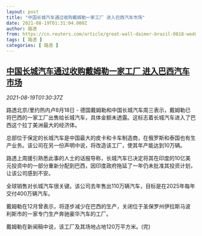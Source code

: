 ```yaml
---
layout: post
title: "中国长城汽车通过收购戴姆勒一家工厂 进入巴西汽车市场"
date: 2021-08-19T01:31:04.000Z
author: 路透
from: https://cn.reuters.com/article/great-wall-daimer-brazil-0818-wedn-idCNKBS2FK03C
tags: [ 路透 ]
categories: [ 路透 ]
---
```

<!--1629336664000-->
[中国长城汽车通过收购戴姆勒一家工厂 进入巴西汽车市场](https://cn.reuters.com/article/great-wall-daimer-brazil-0818-wedn-idCNKBS2FK03C)
------

<div>
<div><i>2021-08-19T01:30:37Z</i></div><p>路透北京/里约热内卢8月18日 - 德国戴姆勒和中国长城汽车周三表示，戴姆勒已将巴西的一家工厂出售给长城汽车，具体金额未透露。这标志着长城汽车进入了巴西这个拉丁美洲最大的经济体。</p><p>总部位于保定的长城汽车是中国最大的皮卡和卡车制造商，在俄罗斯和泰国也有生产业务。该公司在另一份声明中说，将改造该工厂，使其年产能达到10万辆。</p><p>路透上周援引熟悉此事的人士的话报导称，长城汽车已决定将其在印度的10亿美元投资中的一部分重新分配到巴西，因印度政府拖延了一年仍未批准其投资计划，让该公司感到不安。</p><p>全球销售对长城汽车很关键。该公司去年售出110万辆汽车，目标是在2025年每年交付400万辆汽车。</p><p>戴姆勒在12月曾表示，将逐步减少在巴西的生产，关闭位于圣保罗州伊拉斯马波利斯市的一家专门生产奔驰豪华汽车的工厂。</p><p>戴姆勒在新闻稿中说，该工厂及其场地占地120万平方米。(完)</p>
</div>
